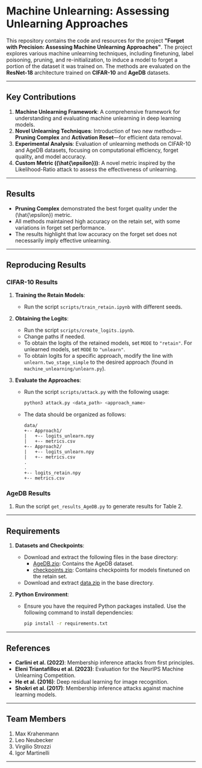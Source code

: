 # Machine Unlearning: Assessing Unlearning Approaches

This repository contains the code and resources for the project **"Forget with Precision: Assessing Machine Unlearning Approaches"**. The project explores various machine unlearning techniques, including finetuning, label poisoning, pruning, and re-initialization, to induce a model to forget a portion of the dataset it was trained on. The methods are evaluated on the **ResNet-18** architecture trained on **CIFAR-10** and **AgeDB** datasets.

---

## Key Contributions
1. **Machine Unlearning Framework**: A comprehensive framework for understanding and evaluating machine unlearning in deep learning models.
2. **Novel Unlearning Techniques**: Introduction of two new methods—**Pruning Complex** and **Activation Reset**—for efficient data removal.
3. **Experimental Analysis**: Evaluation of unlearning methods on CIFAR-10 and AgeDB datasets, focusing on computational efficiency, forget quality, and model accuracy.
4. **Custom Metric (\(\hat{\epsilon}\))**: A novel metric inspired by the Likelihood-Ratio attack to assess the effectiveness of unlearning.

---

## Results
- **Pruning Complex** demonstrated the best forget quality under the \(\hat{\epsilon}\) metric.
- All methods maintained high accuracy on the retain set, with some variations in forget set performance.
- The results highlight that low accuracy on the forget set does not necessarily imply effective unlearning.

---

## Reproducing Results

### CIFAR-10 Results
1. **Training the Retain Models**:
   - Run the script `scripts/train_retain.ipynb` with different seeds.

2. **Obtaining the Logits**:
   - Run the script `scripts/create_logits.ipynb`.
   - Change paths if needed.
   - To obtain the logits of the retained models, set `MODE` to `"retain"`. For unlearned models, set `MODE` to `"unlearn"`.
   - To obtain logits for a specific approach, modify the line with `unlearn.two_stage_simple` to the desired approach (found in `machine_unlearning/unlearn.py`).

3. **Evaluate the Approaches**:
   - Run the script `scripts/attack.py` with the following usage:
     ```bash
     python3 attack.py <data_path> <approach_name>
     ```
   - The data should be organized as follows:
     ```
     data/
     +-- Approach1/
     |   +-- logits_unlearn.npy
     |   +-- metrics.csv
     +-- Approach2/
     |   +-- logits_unlearn.npy
     |   +-- metrics.csv
     .
     .
     +-- logits_retain.npy
     +-- metrics.csv
     ```

### AgeDB Results
1. Run the script `get_results_AgeDB.py` to generate results for Table 2.

---

## Requirements
1. **Datasets and Checkpoints**:
   - Download and extract the following files in the base directory:
     - [AgeDB.zip](https://polybox.ethz.ch/index.php/s/1h8Y1z9vbLeldzB): Contains the AgeDB dataset.
     - [checkpoints.zip](https://polybox.ethz.ch/index.php/s/1h8Y1z9vbLeldzB): Contains checkpoints for models finetuned on the retain set.
   - Download and extract [data.zip](https://polybox.ethz.ch/index.php/s/Je6DHi0M1l9S7zk) in the base directory.

2. **Python Environment**:
   - Ensure you have the required Python packages installed. Use the following command to install dependencies:
     ```bash
     pip install -r requirements.txt
     ```

---

## References
- **Carlini et al. (2022)**: Membership inference attacks from first principles.
- **Eleni Triantafillou et al. (2023)**: Evaluation for the NeurIPS Machine Unlearning Competition.
- **He et al. (2016)**: Deep residual learning for image recognition.
- **Shokri et al. (2017)**: Membership inference attacks against machine learning models.

---

## Team Members
1. Max Krahenmann
2. Leo Neubecker
3. Virgilio Strozzi
4. Igor Martinelli

---
